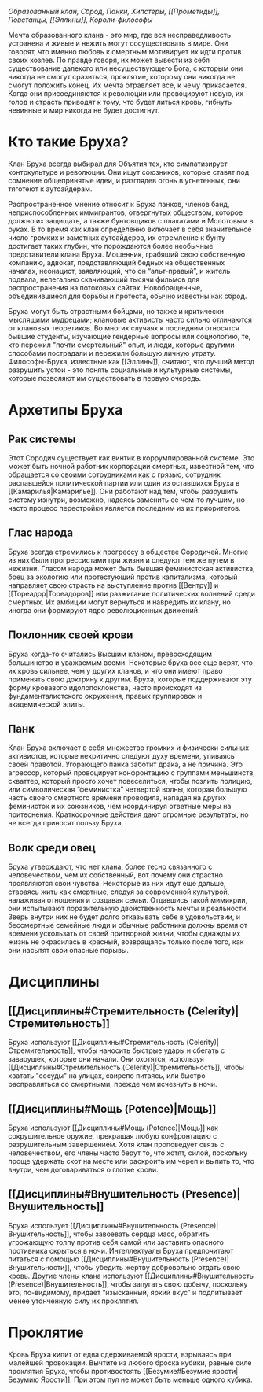 *Образованный клан, Сброд, Панки, Хипстеры, [[Прометиды]], Повстанцы, [[Эллины]], Короли-философы*

Мечта образованного клана - это мир, где вся несправедливость устранена и живые и нежить могут сосуществовать в мире. Они говорят, что именно любовь к смертным мотивирует их идти против своих хозяев. По правде говоря, их может вывести из себя существование далекого или несуществующего Бога, с которым они никогда не смогут сразиться, проклятие, которому они никогда не смогут положить конец. Их мечта отравляет все, к чему прикасается. Когда они присоединяются к революции или провоцируют новую, их голод и страсть приводят к тому, что будет литься кровь, гибнуть невинные и мир никогда не будет достигнут.

# Кто такие Бруха?

Клан Бруха всегда выбирал для Объятия тех, кто симпатизирует контркультуре и революции. Они ищут союзников, которые ставят под сомнение общепринятые идеи, и разглядев огонь в угнетенных, они тяготеют к аутсайдерам.

Распространенное мнение относит к Бруха панков, членов банд, неприспособленных иммигрантов, отвергнутых обществом, которое должно их защищать, а также бунтовщиков с плакатами и Молотовым в руках. В то время как клан определенно включает в себя значительное число громких и заметных аутсайдеров, их стремление к бунту достигает таких глубин, что порождаются более необычные представители клана Бруха. Мошенник, грабящий свою собственную компанию, адвокат, представляющий бедных на общественных началах, неонацист, заявляющий, что он “альт-правый”, и житель подвала, нелегально скачивающий тысячи фильмов для распространения на потоковых сайтах. Новобращенные, объединившиеся для борьбы и протеста, обычно известны как сброд.

Бруха могут быть страстными бойцами, но также и критически мыслящими мудрецами; клановые активисты часто сильно отличаются от клановых теоретиков. Во многих случаях к последним относятся бывшие студенты, изучающие гендерные вопросы или социологию, те, кто пережил "почти смертельный" опыт, и люди, которые другими способами пострадали и пережили большую личную утрату. Философы-Бруха, известные как [[Эллины]], считают, что лучший метод разрушить устои - это понять социальные и культурные системы, которые позволяют им существовать в первую очередь.

# Архетипы Бруха

## Рак системы

Этот Сородич существует как винтик в коррумпированной системе. Это может быть ночной работник корпорации смертных, известной тем, что обращается со своими сотрудниками как с грязью, сотрудник распавшейся политической партии или один из оставшихся Бруха в [[Камарилья|Камарилье]]. Они работают над тем, чтобы разрушить систему изнутри, возможно, надеясь заменить ее чем-то лучшим, но часто процесс перестройки является последним из их приоритетов.

## Глас народа

Бруха всегда стремились к прогрессу в обществе Сородичей. Многие из них были прогрессистами при жизни и следуют тем же путем в нежизни. Гласом народа может быть бывшая феминистская активистка, боец за экологию или протестующий против капитализма, который направляет свою страсть на выступление против [[Вентру]] и [[Тореадор|Тореадоров]] или разжигание политических волнений среди смертных. Их амбиции могут вернуться и навредить их клану, но иногда они формируют ядро революционных движений.

## Поклонник своей крови

Бруха когда-то считались Высшим кланом, превосходящим большинство и уважаемым всеми. Некоторые бруха все еще верят, что их кровь сильнее, чем у других кланов, и что они имеют право применять свою доктрину к другим. Бруха, которые поддерживают эту форму кровавого идолопоклонства, часто происходят из фундаменталистского окружения, правых группировок и академической элиты.

## Панк

Клан Бруха включает в себя множество громких и физически сильных активистов, которые некритично следуют духу времени, упиваясь своей правотой. Угорающего панка заботит драка, а не причина. Это агрессор, который провоцирует конфронтацию с группами меньшинств, скваттер, который просто хочет повеселиться, чтобы позлить полицию, или символическая “феминистка” четвертой волны, которая большую часть своего смертного времени проводила, нападая на других феминисток и их союзников, чем координируя ответные меры на притеснения. Краткосрочные действия дают огромные результаты, но не всегда приносят пользу Бруха.

## Волк среди овец

Бруха утверждают, что нет клана, более тесно связанного с человечеством, чем их собственный, вот почему они страстно проявляются свои чувства. Некоторые из них идут еще дальше, стараясь жить как смертные, следуя за современной культурой, налаживая отношения и создавая семьи. Отдавшись такой мимикрии, они испытывают поразительную двойственность мечты и реальности. Зверь внутри них не будет долго отказывать себе в удовольствии, и бессмертные семейные люди и обычные работники должны время от времени ускользать от своей притворной жизни, чтобы однажды их жизнь не окрасилась в красный, возвращаясь только после того, как они насытят свои опасные порывы.

# Дисциплины

## [[Дисциплины#Стремительность (Celerity)|Стремительность]]

Бруха используют [[Дисциплины#Стремительность (Celerity)|Стремительность]], чтобы наносить быстрые удары и сбегать с заварушек, которые они начали. Они охотятся, используя [[Дисциплины#Стремительность (Celerity)|Стремительность]], чтобы хватать "сосуды" на улицах, свирепо питаясь, или быстро расправляться со смертными, прежде чем исчезнуть в ночи.

## [[Дисциплины#Мощь (Potence)|Мощь]]

Бруха используют [[Дисциплины#Мощь (Potence)|Мощь]] как сокрушительное оружие, прекращая любую конфронтацию с разрушительным завершением. Хотя клан проповедует связь с человечеством, его члены часто берут то, что хотят, силой, поскольку проще удержать скот на месте или раскроить им череп и выпить то, что внутри, чем договариваться о глотке крови.

## [[Дисциплины#Внушительность (Presence)|Внушительность]]

Бруха использует [[Дисциплины#Внушительность (Presence)|Внушительность]], чтобы завоевать сердца масс, обратить угрожающую толпу против себя самой или заставить опасного противника скрыться в ночи. Интеллектуалы Бруха предпочитают питаться с помощью [[Дисциплины#Внушительность (Presence)|Внушительности]], чтобы убедить жертву добровольно отдать свою кровь. Другие члены клана используют [[Дисциплины#Внушительность (Presence)|Внушительность]], чтобы запугать свою добычу, поскольку это, по-видимому, придает “изысканный, яркий вкус” и подпитывает менее утонченную силу их проклятия.

# Проклятие

Кровь Бруха кипит от едва сдерживаемой ярости, взрываясь при малейшей провокации. Вычтите из любого броска кубики, равные силе проклятия Бруха, чтобы противостоять [[Безумие#Безумие ярости|Безумию Ярости]]. При этом пул не может быть меньше одного кубика.